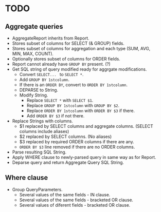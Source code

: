 # TODO

## Aggregate queries

* AggregateReport inherits from Report.
* Stores subset of columns for SELECT (& GROUP) fields.
* Stores subset of columns for aggregation and each type (SUM, AVG, MIN, MAX, COUNT).
* Optionally stores subset of columns for ORDER fields.
* Report cannot already have `GROUP BY` present. (?)
* Get SQL string of query modified ready for aggrgate modifications.
    * Convert `SELECT... ` to `SELECT *`.
    * Add `GROUP BY 1stcolumn`.
    * If there is an `ORDER BY`, convert to `ORDER BY 1stcolumn`.
    * DEPARSE to String.
    * Modify String.
        * Replace `SELECT *` with `SELECT $1`.
        * Replace `GROUP BY 1stcolumn` with `GROUP BY $2`.
        * Replace `ORDER BY 1stcolumn` with `ORDER BY $3` if there.
        * Add `ORDER BY $3` if not there.
* Replace Strings with columns.
    * $1 replaced by SELECT columns and aggregate columns. (SELECT columns include aliases)
    * $2 replaced by SELECT columns. (No aliases)
    * $3 replaced by required ORDER columns if there are any.
    * `ORDER BY $3` line removed if there are no ORDER columns.
* Parse resulting SQL String.
* Apply WHERE clause to newly-parsed query in same way as for Report.
* Deparse query and return Aggregate Query SQL String.

## Where clause

* Group QueryParameters.
    * Several values of the same fields - IN clause.
    * Several values of the same fields - bracketed OR clause.
    * Several values of diferent fields -  bracketed OR clause.

